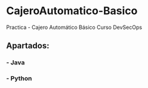 # CajeroAutomatico-Basico
Practica - Cajero Automático Básico Curso DevSecOps

## Apartados:
### - Java
### - Python
